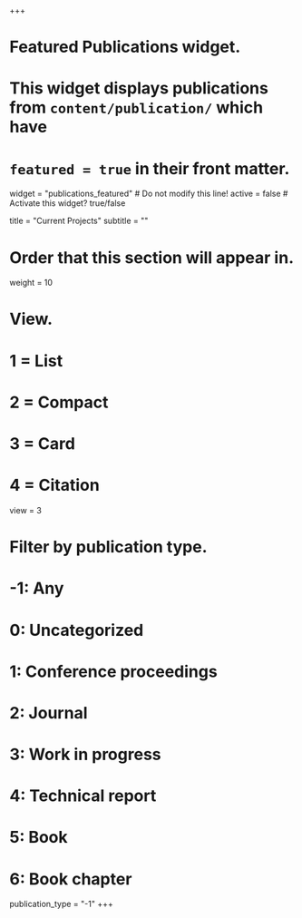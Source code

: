 +++
# Featured Publications widget.
# This widget displays publications from `content/publication/` which have
# `featured = true` in their front matter.
widget = "publications_featured"  # Do not modify this line!
active = false  # Activate this widget? true/false

title = "Current Projects"
subtitle = ""

# Order that this section will appear in.
weight = 10

# View.
#   1 = List
#   2 = Compact
#   3 = Card
#   4 = Citation
view = 3

# Filter by publication type.
# -1: Any
#  0: Uncategorized
#  1: Conference proceedings
#  2: Journal
#  3: Work in progress
#  4: Technical report
#  5: Book
#  6: Book chapter
publication_type = "-1"
+++

